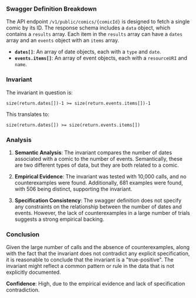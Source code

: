 ### Swagger Definition Breakdown
The API endpoint `/v1/public/comics/{comicId}` is designed to fetch a single comic by its ID. The response schema includes a `data` object, which contains a `results` array. Each item in the `results` array can have a `dates` array and an `events` object with an `items` array.

- **`dates[]`**: An array of date objects, each with a `type` and `date`.
- **`events.items[]`**: An array of event objects, each with a `resourceURI` and `name`.

### Invariant
The invariant in question is:

`size(return.dates[])-1 >= size(return.events.items[])-1`

This translates to:

`size(return.dates[]) >= size(return.events.items[])`

### Analysis
1. **Semantic Analysis**: The invariant compares the number of dates associated with a comic to the number of events. Semantically, these are two different types of data, but they are both related to a comic.

2. **Empirical Evidence**: The invariant was tested with 10,000 calls, and no counterexamples were found. Additionally, 681 examples were found, with 506 being distinct, supporting the invariant.

3. **Specification Consistency**: The swagger definition does not specify any constraints on the relationship between the number of dates and events. However, the lack of counterexamples in a large number of trials suggests a strong empirical backing.

### Conclusion
Given the large number of calls and the absence of counterexamples, along with the fact that the invariant does not contradict any explicit specification, it is reasonable to conclude that the invariant is a "true-positive". The invariant might reflect a common pattern or rule in the data that is not explicitly documented.

**Confidence**: High, due to the empirical evidence and lack of specification contradiction.
